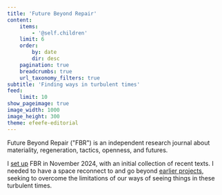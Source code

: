 ```yaml
---
title: 'Future Beyond Repair'
content:
    items:
        - '@self.children'
    limit: 6
    order:
        by: date
        dir: desc
    pagination: true
    breadcrumbs: true
    url_taxonomy_filters: true
subtitle: 'Finding ways in turbulent times'
feed:
    limit: 10
show_pageimage: true
image_width: 1000
image_height: 300
theme: efeefe-editorial
---
```


Future Beyond Repair ("FBR") is an independent research journal about materiality, regeneration, tactics, openness, and futures.

I [set up](opening-up) FBR in November 2024, with an initial collection of recent texts.  I needed to have a space reconnect to and go beyond [earlier projects](../), seeking to overcome the limitations of our ways of seeing things in these turbulent times. 